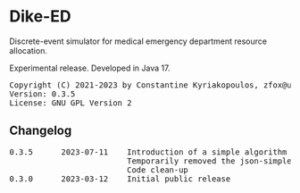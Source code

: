 # Dike-ED
Discrete-event simulator for medical emergency department resource allocation.

Experimental release. Developed in Java 17.

<pre>
Copyright (C) 2021-2023 by Constantine Kyriakopoulos, zfox@users.sourceforge.net
Version: 0.3.5
License: GNU GPL Version 2
</pre>

## Changelog

<pre>
0.3.5      2023-07-11    Introduction of a simple algorithm plugin API
                         Temporarily removed the json-simple dependency
                         Code clean-up
0.3.0      2023-03-12    Initial public release
</pre>
